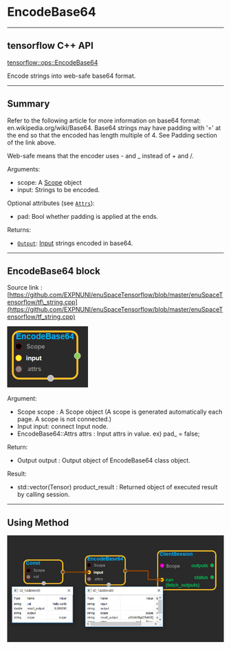 # EncodeBase64

---

## tensorflow C++ API

[tensorflow::ops::EncodeBase64](https://www.tensorflow.org/api_docs/cc/class/tensorflow/ops/encode-base64)

Encode strings into web-safe base64 format.

---

## Summary

Refer to the following article for more information on base64 format: en.wikipedia.org/wiki/Base64. Base64 strings may have padding with '=' at the end so that the encoded has length multiple of 4. See Padding section of the link above.

Web-safe means that the encoder uses - and \_ instead of + and /.

Arguments:

* scope: A [Scope](https://www.tensorflow.org/api_docs/cc/class/tensorflow/scope.html#classtensorflow_1_1_scope) object
* input: Strings to be encoded.

Optional attributes \(see [`Attrs`](https://www.tensorflow.org/api_docs/cc/struct/tensorflow/ops/encode-base64/attrs.html#structtensorflow_1_1ops_1_1_encode_base64_1_1_attrs)\):

* pad: Bool whether padding is applied at the ends.

Returns:

* [`Output`](https://www.tensorflow.org/api_docs/cc/class/tensorflow/output.html#classtensorflow_1_1_output): [Input](https://www.tensorflow.org/api_docs/cc/class/tensorflow/input.html#classtensorflow_1_1_input) strings encoded in base64.

---

## EncodeBase64 block

Source link : [https://github.com/EXPNUNI/enuSpaceTensorflow/blob/master/enuSpaceTensorflow/tf\_string.cpp](https://github.com/EXPNUNI/enuSpaceTensorflow/blob/master/enuSpaceTensorflow/tf_string.cpp)

![](/assets/string_op/encodeBase64_2.jpg)

Argument:

* Scope scope : A Scope object \(A scope is generated automatically each page. A scope is not connected.\)
* Input input: connect  Input node.
* EncodeBase64::Attrs attrs : Input attrs in value. ex\) pad\_ = false;

Return:

* Output output : Output object of EncodeBase64 class object.

Result:

* std::vector\(Tensor\) product\_result : Returned object of executed result by calling session.

---

## Using Method

![](/assets/string_op/encodeBase64_1.jpg)

